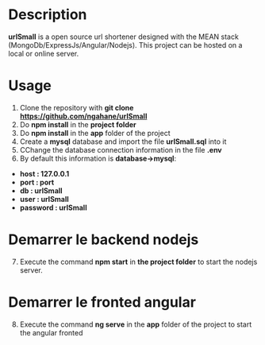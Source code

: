 # Description
**urlSmall** is a open source url shortener designed with the MEAN stack (MongoDb/ExpressJs/Angular/Nodejs). This project can be hosted on a local or online server.

# Usage 
1. Clone the repository with **git clone https://github.com/ngahane/urlSmall**
2. Do **npm install** in the **project folder**
3. Do **npm install** in the **app** folder of the project
4. Create a **mysql** database and import the file **urlSmall.sql** into it
5. CChange the database connection information in the file **.env**
6. By default this information is **database->mysql**:
- **host : 127.0.0.1**
- **port : port**
- **db : urlSmall**
- **user : urlSmall**
- **password : urlSmall**


# Demarrer le backend nodejs
7. Execute the command **npm start** in **the project folder** to start the nodejs server.


# Demarrer le fronted angular
8. Execute the command **ng serve** in the **app** folder of the project to start the angular fronted
